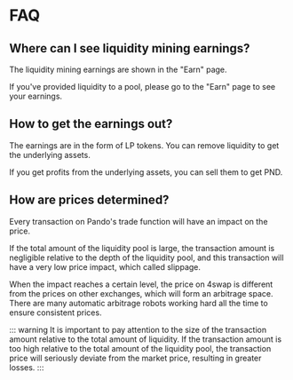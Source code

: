 # FAQ

## Where can I see liquidity mining earnings?

The liquidity mining earnings are shown in the "Earn" page.

If you've provided liquidity to a pool, please go to the "Earn" page to see your earnings.

## How to get the earnings out?

The earnings are in the form of LP tokens. You can remove liquidity to get the underlying assets. 

If you get profits from the underlying assets, you can sell them to get PND.

## How are prices determined?

Every transaction on Pando's trade function will have an impact on the price.

If the total amount of the liquidity pool is large, the transaction amount is negligible relative to the depth of the liquidity pool, and this transaction will have a very low price impact, which called slippage.

When the impact reaches a certain level, the price on 4swap is different from the prices on other exchanges, which will form an arbitrage space. There are many automatic arbitrage robots working hard all the time to ensure consistent prices.

::: warning
It is important to pay attention to the size of the transaction amount relative to the total amount of liquidity. If the transaction amount is too high relative to the total amount of the liquidity pool, the transaction price will seriously deviate from the market price, resulting in greater losses.
:::


